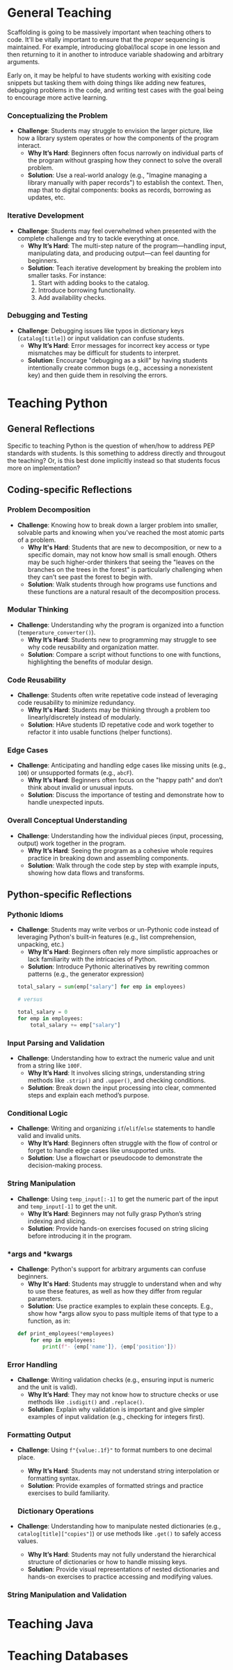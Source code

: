 # General Teaching
Scaffolding is going to be massively important when teaching others to code. It'll be vitally important to ensure that the *proper* sequencing is maintained. For example, introducing global/local scope in one lesson and then returning to it in another to introduce variable shadowing and arbitrary arguments. 

Early on, it may be helpful to have students working with exisiting code snippets but tasking them with doing things like adding new features, debugging problems in the code, and writing test cases with the goal being to encourage more active learning. 

### Conceptualizing the Problem
- **Challenge**: Students may struggle to envision the larger picture, like how a library system operates or how the components of the program interact.
  - **Why It’s Hard**: Beginners often focus narrowly on individual parts of the program without grasping how they connect to solve the overall problem.
  - **Solution**: Use a real-world analogy (e.g., "Imagine managing a library manually with paper records") to establish the context. Then, map that to digital components: books as records, borrowing as updates, etc.

### Iterative Development
- **Challenge**: Students may feel overwhelmed when presented with the complete challenge and try to tackle everything at once.
  - **Why It’s Hard**: The multi-step nature of the program—handling input, manipulating data, and producing output—can feel daunting for beginners.
  - **Solution**: Teach iterative development by breaking the problem into smaller tasks. For instance:
    1. Start with adding books to the catalog.
    2. Introduce borrowing functionality.
    3. Add availability checks.

### Debugging and Testing
- **Challenge**: Debugging issues like typos in dictionary keys (`catalog[title]`) or input validation can confuse students.
  - **Why It’s Hard**: Error messages for incorrect key access or type mismatches may be difficult for students to interpret.
  - **Solution**: Encourage "debugging as a skill" by having students intentionally create common bugs (e.g., accessing a nonexistent key) and then guide them in resolving the errors.

# Teaching Python

## General Reflections
Specific to teaching Python is the question of when/how to address PEP standards with students. Is this something to address directly and througout the teaching? Or, is this best done implicitly instead so that students focus more on implementation?

## Coding-specific Reflections

### Problem Decomposition
- **Challenge**: Knowing how to break down a larger problem into smaller, solvable parts and knowing when you've reached the most atomic parts of a problem.
    - **Why It's Hard**: Students that are new to decomposition, or new to a specific domain, may not know how small is small enough. Others may be such higher-order thinkers that seeing the "leaves on the branches on the trees in the forest" is particularly challenging when they can't see past the forest to begin with.
    - **Solution**: Walk students through how programs use functions and these functions are a natural resault of the decomposition process. 

### Modular Thinking
- **Challenge**: Understanding why the program is organized into a function (`temperature_converter()`).
  - **Why It’s Hard**: Students new to programming may struggle to see why code reusability and organization matter.
  - **Solution**: Compare a script without functions to one with functions, highlighting the benefits of modular design.

### Code Reusability
- **Challenge**: Students often write repetative code instead of leveraging code reusability to minimize redundancy.
    - **Why It's Hard**: Students may be thinking through a problem too linearly/discretely instead of modularly. 
    - **Solution**: HAve students ID repetative code and work together to refactor it into usable functions (helper functions).

### Edge Cases
- **Challenge**: Anticipating and handling edge cases like missing units (e.g., `100`) or unsupported formats (e.g., `abcF`).
  - **Why It’s Hard**: Beginners often focus on the "happy path" and don’t think about invalid or unusual inputs.
  - **Solution**: Discuss the importance of testing and demonstrate how to handle unexpected inputs.

### Overall Conceptual Understanding
- **Challenge**: Understanding how the individual pieces (input, processing, output) work together in the program.
  - **Why It’s Hard**: Seeing the program as a cohesive whole requires practice in breaking down and assembling components.
  - **Solution**: Walk through the code step by step with example inputs, showing how data flows and transforms.


## Python-specific Reflections

### Pythonic Idioms
- **Challenge**: Students may write verbos or un-Pythonic code instead of leveraging Python's built-in features (e.g., list comprehension, unpacking, etc.)
    - **Why It's Hard**: Beginners often rely more simplistic approaches or lack familiarity with the intricacies of Python.
    - **Solution**: Introduce Pythonic alterinatives by rewriting common patterns (e.g., the generator expression)
    ```python
    total_salary = sum(emp["salary"] for emp in employees)

    # versus

    total_salary = 0
    for emp in employees:
        total_salary += emp["salary"]
    ```

### Input Parsing and Validation
- **Challenge**: Understanding how to extract the numeric value and unit from a string like `100F`.
  - **Why It’s Hard**: It involves slicing strings, understanding string methods like `.strip()` and `.upper()`, and checking conditions.
  - **Solution**: Break down the input processing into clear, commented steps and explain each method’s purpose.

### Conditional Logic
- **Challenge**: Writing and organizing `if`/`elif`/`else` statements to handle valid and invalid units.
  - **Why It’s Hard**: Beginners often struggle with the flow of control or forget to handle edge cases like unsupported units.
  - **Solution**: Use a flowchart or pseudocode to demonstrate the decision-making process.

### String Manipulation
- **Challenge**: Using `temp_input[:-1]` to get the numeric part of the input and `temp_input[-1]` to get the unit.
  - **Why It’s Hard**: Beginners may not fully grasp Python’s string indexing and slicing.
  - **Solution**: Provide hands-on exercises focused on string slicing before introducing it in the program.

### *args and *kwargs
- **Challenge**: Python's support for arbitrary arguments can confuse beginners. 
    - **Why It's Hard**: Students may struggle to understand when and why to use these features, as well as how they differ from regular parameters. 
    - **Solution**: Use practice examples to explain these concepts. E.g., show how *args allow syou to pass multiple items of that type to a function, as in: 
    ```python
    def print_employees(*employees)
        for emp in employees: 
            print(f"- {emp['name']}, {emp['position']})
    ```

### Error Handling
- **Challenge**: Writing validation checks (e.g., ensuring input is numeric and the unit is valid).
  - **Why It’s Hard**: They may not know how to structure checks or use methods like `.isdigit()` and `.replace()`.
  - **Solution**: Explain why validation is important and give simpler examples of input validation (e.g., checking for integers first).

### Formatting Output
- **Challenge**: Using `f"{value:.1f}"` to format numbers to one decimal place.
  - **Why It’s Hard**: Students may not understand string interpolation or formatting syntax.
  - **Solution**: Provide examples of formatted strings and practice exercises to build familiarity.

  ### Dictionary Operations
- **Challenge**: Understanding how to manipulate nested dictionaries (e.g., `catalog[title]["copies"]`) or use methods like `.get()` to safely access values.
  - **Why It’s Hard**: Students may not fully understand the hierarchical structure of dictionaries or how to handle missing keys.
  - **Solution**: Provide visual representations of nested dictionaries and hands-on exercises to practice accessing and modifying values.

### String Manipulation and Validation

# Teaching Java
# Teaching Databases


